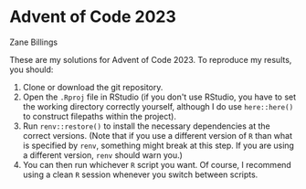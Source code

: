 # Advent of Code 2023
Zane Billings

These are my solutions for Advent of Code 2023. To reproduce my results, you
should:

1. Clone or download the git repository.
1. Open the `.Rproj` file in RStudio (if you don't use RStudio, you have
to set the working directory correctly yourself, although I do use
`here::here()` to construct filepaths within the project).
1. Run `renv::restore()` to install the necessary dependencies at the correct
versions. (Note that if you use a different version of `R` than what is
specified by `renv`, something might break at this step. If you are using a
different version, `renv` should warn you.)
1. You can then run whichever `R` script you want. Of course, I recommend
using a clean `R` session whenever you switch between scripts.

<!-- END OF FILE -->
